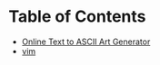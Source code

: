 # Table of Contents

- [Online Text to ASCII Art Generator](http://patorjk.com/software/taag/#p=display&f=Graffiti&t=Type%20Something%20)
- [vim](./vim)